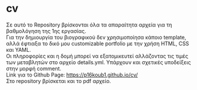 # cv
Σε αυτό το Repository βρίσκονται όλα τα απαραίτητα αρχεία για τη βαθμολόγηση της 1ης εργασίας.<br> 
Για την δημιουργία του βιογραφικού δεν χρησιμοποίησα κάποιο template, αλλά έφτιαξα το δικό μου customizable portfolio με την χρήση HTML, CSS και YAML. <br> 
Οι πληροφορίες και η δομή μπορεί να εξατομικευτεί αλλάζοντας τις τιμές των μεταβλητών στο αρχείο details.yml. Υπάρχουν και σχετικές υποδείξεις στην μορφή comment.<br> 
Link για το Github Page: https://p16koub1.github.io/cv/ <br>
Στο repository βρίσκεται και το pdf αρχείο.
